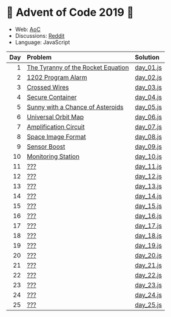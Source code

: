 # :christmas_tree: Advent of Code 2019 :christmas_tree:

- Web: [AoC](https://adventofcode.com/2019)
- Discussions: [Reddit](https://www.reddit.com/r/adventofcode/)
- Language: JavaScript

| Day | Problem | Solution |
|----:|:--------|:---------|
|   1 | [The Tyranny of the Rocket Equation](https://adventofcode.com/2019/day/1) | [day_01.js](./src/day_01.js)
|   2 | [1202 Program Alarm](https://adventofcode.com/2019/day/2) | [day_02.js](./src/day_02.js)
|   3 | [Crossed Wires](https://adventofcode.com/2019/day/3) | [day_03.js](./src/day_03.js)
|   4 | [Secure Container](https://adventofcode.com/2019/day/4) | [day_04.js](./src/day_04.js)
|   5 | [Sunny with a Chance of Asteroids](https://adventofcode.com/2019/day/5) | [day_05.js](./src/day_05.js)
|   6 | [Universal Orbit Map](https://adventofcode.com/2019/day/6) | [day_06.js](./src/day_06.js)
|   7 | [Amplification Circuit ](https://adventofcode.com/2019/day/7) | [day_07.js](./src/day_07.js)
|   8 | [Space Image Format](https://adventofcode.com/2019/day/8) | [day_08.js](./src/day_08.js)
|   9 | [Sensor Boost](https://adventofcode.com/2019/day/9) | [day_09.js](./src/day_09.js)
|  10 | [Monitoring Station](https://adventofcode.com/2019/day/10) | [day_10.js](./src/day_10.js)
|  11 | [???](https://adventofcode.com/2019/day/11) | [day_11.js](./src/day_11.js)
|  12 | [???](https://adventofcode.com/2019/day/12) | [day_12.js](./src/day_12.js)
|  13 | [???](https://adventofcode.com/2019/day/13) | [day_13.js](./src/day_13.js)
|  14 | [???](https://adventofcode.com/2019/day/14) | [day_14.js](./src/day_14.js)
|  15 | [???](https://adventofcode.com/2019/day/15) | [day_15.js](./src/day_15.js)
|  16 | [???](https://adventofcode.com/2019/day/16) | [day_16.js](./src/day_16.js)
|  17 | [???](https://adventofcode.com/2019/day/17) | [day_17.js](./src/day_17.js)
|  18 | [???](https://adventofcode.com/2019/day/18) | [day_18.js](./src/day_18.js)
|  19 | [???](https://adventofcode.com/2019/day/19) | [day_19.js](./src/day_19.js)
|  20 | [???](https://adventofcode.com/2019/day/20) | [day_20.js](./src/day_20.js)
|  21 | [???](https://adventofcode.com/2019/day/21) | [day_21.js](./src/day_21.js)
|  22 | [???](https://adventofcode.com/2019/day/22) | [day_22.js](./src/day_22.js)
|  23 | [???](https://adventofcode.com/2019/day/23) | [day_23.js](./src/day_23.js)
|  24 | [???](https://adventofcode.com/2019/day/24) | [day_24.js](./src/day_24.js)
|  25 | [???](https://adventofcode.com/2019/day/25) | [day_25.js](./src/day_25.js)
